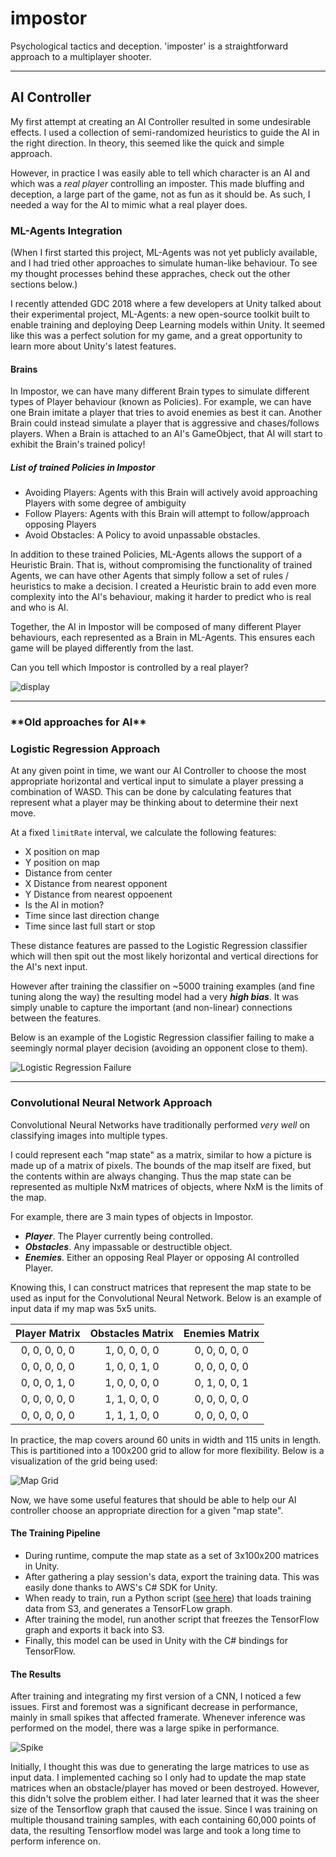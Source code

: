 # impostor
Psychological tactics and deception. 'imposter' is a straightforward approach to a multiplayer shooter.

---

## AI Controller

My first attempt at creating an AI Controller resulted in some undesirable effects. I used a collection of semi-randomized heuristics to guide the AI in the right direction. In theory, this seemed like the quick and simple approach.

However, in practice I was easily able to tell which character is an AI and which was a *real player* controlling an imposter. This made bluffing and deception, a large part of the game, not as fun as it should be. As such, I needed a way for the AI to mimic what a real player does.

### ML-Agents Integration
(When I first started this project, ML-Agents was not yet publicly available, and I had tried other approaches to simulate human-like behaviour. To see my thought processes behind these appraches, check out the other sections below.)

I recently attended GDC 2018 where a few developers at Unity talked about their experimental project, ML-Agents: a new open-source toolkit built to enable training and deploying Deep Learning models within Unity. It seemed like this was a perfect solution for my game, and a great opportunity to learn more about Unity's latest features.

#### Brains
In Impostor, we can have many different Brain types to simulate different types of Player behaviour (known as Policies). For example, we can have one Brain imitate a player that tries to avoid enemies as best it can. Another Brain could instead simulate a player that is aggressive and chases/follows players. When a Brain is attached to an AI's GameObject, that AI will start to exhibit the Brain's trained policy!

##### List of trained Policies in Impostor
- Avoiding Players: Agents with this Brain will actively avoid approaching Players with some degree of ambiguity
- Follow Players: Agents with this Brain will attempt to follow/approach opposing Players
- Avoid Obstacles: A Policy to avoid unpassable obstacles.

In addition to these trained Policies, ML-Agents allows the support of a Heuristic Brain. That is, without compromising the functionality of trained Agents, we can have other Agents that simply follow a set of rules / heuristics to make a decision. I created a Heuristic brain to add even more complexity into the AI's behaviour, making it harder to predict who is real and who is AI.

Together, the AI in Impostor will be composed of many different Player behaviours, each represented as a Brain in ML-Agents. This ensures each game will be played differently from the last.

Can you tell which Impostor is controlled by a real player?

![display](https://media.giphy.com/media/2ISiXWEmoouzL9hf6e/giphy.gif)

---

### \*\*Old approaches for AI\*\*
### Logistic Regression Approach

At any given point in time, we want our AI Controller to choose the most appropriate horizontal and vertical input to simulate a player pressing a combination of WASD. This can be done by calculating features that represent what a player may be thinking about to determine their next move.

At a fixed `limitRate` interval, we calculate the following features:

* X position on map
* Y position on map
* Distance from center
* X Distance from nearest opponent
* Y Distance from nearest oppoenent
* Is the AI in motion?
* Time since last direction change
* Time since last full start or stop

These distance features are passed to the Logistic Regression classifier which will then spit out the most likely horizontal and vertical directions for the AI's next input.

However after training the classifier on ~5000 training examples (and fine tuning along the way) the resulting model had a very ***high bias***. It was simply unable to capture the important (and non-linear) connections between the features.

Below is an example of the Logistic Regression classifier failing to make a seemingly normal player decision (avoiding an opponent close to them).

![Logistic Regression Failure](https://media.giphy.com/media/DjqyuC199ZjJ6/giphy.gif)

---

### Convolutional Neural Network Approach

Convolutional Neural Networks have traditionally performed *very well* on classifying images into multiple types.

I could represent each "map state" as a matrix, similar to how a picture is made up of a matrix of pixels. The bounds of the map itself are fixed, but the contents within are always changing. Thus the map state can be represented as multiple NxM matrices of objects, where NxM is the limits of the map.

For example, there are 3 main types of objects in Impostor.
* ***Player***. The Player currently being controlled.
* ***Obstacles***. Any impassable or destructible object.
* ***Enemies***. Either an opposing Real Player or opposing AI controlled Player.

Knowing this, I can construct matrices that represent the map state to be used as input for the Convolutional Neural Network. Below is an example of input data if my map was 5x5 units.

| Player Matrix | Obstacles Matrix | Enemies Matrix |
|:---------------:|:-----------------:|:---------------:|
| 0, 0, 0, 0, 0 | 1, 0, 0, 0, 0   | 0, 0, 0, 0, 0 |
| 0, 0, 0, 0, 0 | 1, 0, 0, 1, 0   | 0, 0, 0, 0, 0 |
| 0, 0, 0, 1, 0 | 1, 0, 0, 0, 0   | 0, 1, 0, 0, 1 |
| 0, 0, 0, 0, 0 | 1, 1, 0, 0, 0   | 0, 0, 0, 0, 0 |
| 0, 0, 0, 0, 0 | 1, 1, 1, 0, 0   | 0, 0, 0, 0, 0 |

In practice, the map covers around 60 units in width and 115 units in length. This is partitioned into a 100x200 grid to allow for more flexibility. Below is a visualization of the grid being used:

![Map Grid](https://imgur.com/WHKrEE5.png)

Now, we have some useful features that should be able to help our AI controller choose an appropriate direction for a given "map state".

#### The Training Pipeline
- During runtime, compute the map state as a set of 3x100x200 matrices in Unity.
- After gathering a play session's data, export the training data. This was easily done thanks to AWS's C# SDK for Unity.
- When ready to train, run a Python script ([see here](https://github.com/Codetroopa/impostor-convnet)) that loads training data from S3, and generates a TensorFLow graph.
- After training the model, run another script that freezes the TensorFlow graph and exports it back into S3.
- Finally, this model can be used in Unity with the C# bindings for TensorFlow.

#### The Results
After training and integrating my first version of a CNN, I noticed a few issues. First and foremost was a significant decrease in performance, mainly in small spikes that affected framerate. Whenever inference was performed on the model, there was a large spike in performance.

![Spike](https://imgur.com/S71AaWP.png)

Initially, I thought this was due to generating the large matrices to use as input data. I implemented caching so I only had to update the map state matrices when an obstacle/player has moved or been destroyed. However, this didn't solve the problem either. I had later learned that it was the sheer size of the Tensorflow graph that caused the issue. Since I was training on multiple thousand training samples, with each containing 60,000 points of data, the resulting Tensorflow model was large and took a long time to perform inference on.
